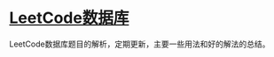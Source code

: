 # [LeetCode数据库](https://leetcode-cn.com/problemset/database/)
 LeetCode数据库题目的解析，定期更新，主要一些用法和好的解法的总结。
